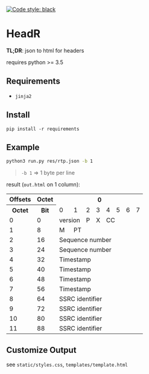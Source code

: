 [![Code style: black](https://img.shields.io/badge/code%20style-black-000000.svg)](https://github.com/psf/black)

# HeadR

**TL;DR**: json to html for headers

requires python >= 3.5

## Requirements

* `jinja2`

## Install

`pip install -r requirements`

## Example

```bash
python3 run.py res/rtp.json -b 1
```

> `-b 1` => 1 byte per line

result (`out.html` on 1 column):

<html>
    <body>
        <table>
            <tr>
                <th>Offsets</th>
                <th>Octet</th>
                <th colspan = "8">
                    0
                </th>
            </tr>
            <tr>
                <th>Octet</th>
                <th>Bit</th>
                <td colspan = "1">
                    0
                </td>
                <td colspan = "1">
                    1
                </td>
                <td colspan = "1">
                    2
                </td>
                <td colspan = "1">
                    3
                </td>
                <td colspan = "1">
                    4
                </td>
                <td colspan = "1">
                    5
                </td>
                <td colspan = "1">
                    6
                </td>
                <td colspan = "1">
                    7
                </td>
            </tr>
            <tr>
                <td>
                    0
                </td>
                <td>
                    0
                </td>
                    <td colspan="2">
                        version
                    </td>
                    <td colspan="1">
                        P
                    </td>
                    <td colspan="1">
                        X
                    </td>
                    <td colspan="4">
                        CC
                    </td>
            </tr>
            <tr>
                <td>
                    1
                </td>
                <td>
                    8
                </td>
                    <td colspan="1">
                        M
                    </td>
                    <td colspan="7">
                        PT
                    </td>
            </tr>
            <tr>
                <td>
                    2
                </td>
                <td>
                    16
                </td>
                    <td colspan="8">
                        Sequence number
                    </td>
            </tr>
            <tr>
                <td>
                    3
                </td>
                <td>
                    24
                </td>
                    <td colspan="8">
                        Sequence number
                    </td>
            </tr>
            <tr>
                <td>
                    4
                </td>
                <td>
                    32
                </td>
                    <td colspan="24">
                        Timestamp
                    </td>
            </tr>
            <tr>
                <td>
                    5
                </td>
                <td>
                    40
                </td>
                    <td colspan="16">
                        Timestamp
                    </td>
            </tr>
            <tr>
                <td>
                    6
                </td>
                <td>
                    48
                </td>
                    <td colspan="8">
                        Timestamp
                    </td>
            </tr>
            <tr>
                <td>
                    7
                </td>
                <td>
                    56
                </td>
                    <td colspan="8">
                        Timestamp
                    </td>
            </tr>
            <tr>
                <td>
                    8
                </td>
                <td>
                    64
                </td>
                    <td colspan="24">
                        SSRC identifier
                    </td>
            </tr>
            <tr>
                <td>
                    9
                </td>
                <td>
                    72
                </td>
                    <td colspan="16">
                        SSRC identifier
                    </td>
            </tr>
            <tr>
                <td>
                    10
                </td>
                <td>
                    80
                </td>
                    <td colspan="8">
                        SSRC identifier
                    </td>
            </tr>
            <tr>
                <td>
                    11
                </td>
                <td>
                    88
                </td>
                    <td colspan="8">
                        SSRC identifier
                    </td>
            </tr>
        </table>
    </body>
</html>

## Customize Output

see `static/styles.css`, `templates/template.html`